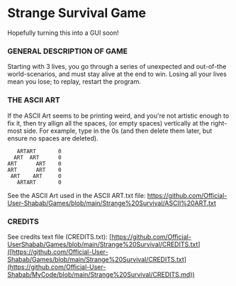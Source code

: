 # Strange Survival Game

Hopefully turning this into a GUI soon!

### GENERAL DESCRIPTION OF GAME ###

Starting with 3 lives, you go through a series of unexpected and out-of-the world-scenarios, and must stay alive at the end to win.
Losing all your lives mean you lose; to replay, restart the program.

### THE ASCII ART ###

If the ASCII Art seems to be printing weird, and you're not artistic enough to fix it, then try allign all the spaces, (or
empty spaces) vertically at the right-most side. For example, type in the 0s (and then delete them later, but ensure no spaces 
are deleted).

       ARTART       0
      ART  ART      0
    ART      ART    0
    ART      ART    0
     ART    ART     0
       ARTART       0
       
See the ASCII Art used in the ASCII ART.txt file: https://github.com/Official-User-Shabab/Games/blob/main/Strange%20Survival/ASCII%20ART.txt
#####

### CREDITS ###

See credits text file (CREDITS.txt): [https://github.com/Official-UserShabab/Games/blob/main/Strange%20Survival/CREDITS.txt]([https://github.com/Official-User-Shabab/Games/blob/main/Strange%20Survival/CREDITS.txt](https://github.com/Official-User-Shabab/MyCode/blob/main/Strange%20Survival/CREDITS.md))
